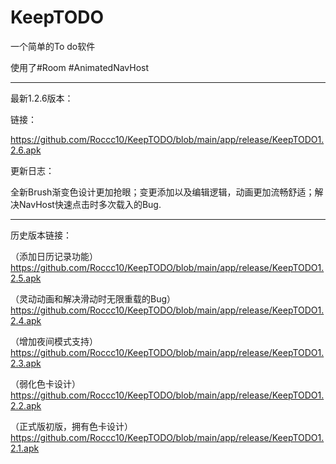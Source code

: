 # KeepTODO

一个简单的To do软件

使用了#Room #AnimatedNavHost
*************
最新1.2.6版本：

链接：

https://github.com/Roccc10/KeepTODO/blob/main/app/release/KeepTODO1.2.6.apk

更新日志：

全新Brush渐变色设计更加抢眼；变更添加以及编辑逻辑，动画更加流畅舒适；解决NavHost快速点击时多次载入的Bug.
*************
历史版本链接：

（添加日历记录功能）https://github.com/Roccc10/KeepTODO/blob/main/app/release/KeepTODO1.2.5.apk

（灵动动画和解决滑动时无限重载的Bug）https://github.com/Roccc10/KeepTODO/blob/main/app/release/KeepTODO1.2.4.apk

（增加夜间模式支持）https://github.com/Roccc10/KeepTODO/blob/main/app/release/KeepTODO1.2.3.apk

（弱化色卡设计）https://github.com/Roccc10/KeepTODO/blob/main/app/release/KeepTODO1.2.2.apk

（正式版初版，拥有色卡设计）https://github.com/Roccc10/KeepTODO/blob/main/app/release/KeepTODO1.2.1.apk


